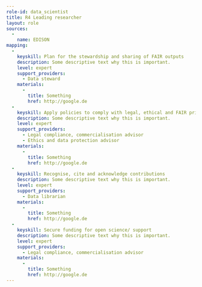 ```yaml
---
role-id: data_scientist
title: R4 Leading researcher
layout: role
sources: 
  - 
    name: EDISON
mapping: 
  - 
    keyskill: Plan for the stewardship and sharing of FAIR outputs
    description: Some descriptive text why this is important.
    level: expert
    support_providers: 
      - Data steward
    materials: 
      - 
        title: Something
        href: http://google.de
  - 
    keyskill: Apply policies to comply with legal, ethical and FAIR principles
    description: Some descriptive text why this is important.
    level: expert
    support_providers: 
      - Legal compliance, commercialisation advisor
      - Ethics and data protection advisor
    materials: 
      - 
        title: Something
        href: http://google.de
  - 
    keyskill: Recognise, cite and acknowledge contributions
    description: Some descriptive text why this is important.
    level: expert
    support_providers: 
      - Data librarian
    materials: 
      - 
        title: Something
        href: http://google.de
  - 
    keyskill: Secure funding for open science/ support
    description: Some descriptive text why this is important.
    level: expert
    support_providers: 
      - Legal compliance, commercialisation advisor
    materials: 
      - 
        title: Something
        href: http://google.de
---
```

